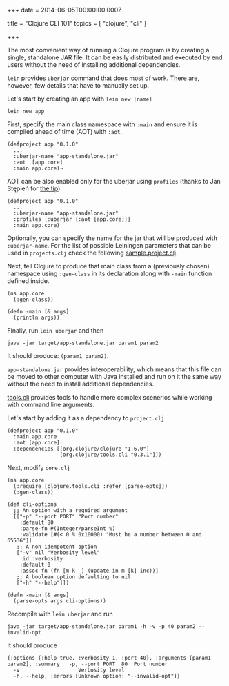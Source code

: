 
+++
date = 2014-06-05T00:00:00.000Z


title = "Clojure CLI 101"
topics = [ "clojure", "cli" ]

+++

The most convenient way of running a Clojure program is by creating a single,
standalone JAR file. It can be easily distributed and executed by end users
without the need of installing additional dependencies.

`lein` provides `uberjar` command that does most of work. There are, however, few
details that have to manually set up.

Let's start by creating an app with `lein new [name]`

```
lein new app
```

First, specify the main class namespace with `:main` and ensure it is compiled
ahead of time (AOT) with `:aot`.

```
(defproject app "0.1.0"
  ...
  :uberjar-name "app-standalone.jar"
  :aot  [app.core]
  :main app.core)¬
```

AOT can be also enabled only for the uberjar using `profiles` (thanks to Jan
Stępień for [the tip][8]).

```
(defproject app "0.1.0"
  ...
  :uberjar-name "app-standalone.jar"
  :profiles {:uberjar {:aot [app.core]}}
  :main app.core)
```

Optionally, you can specify the name for the jar that will be produced with
`:uberjar-name`. For the list of possible Leiningen parameters that can be used
in `projects.clj` check the following [sample.project.clj][1].

Next, tell Clojure to produce that main class from a (previously chosen)
namespace using `:gen-class` in its declaration along with `-main`
function defined inside.

```
(ns app.core
  (:gen-class))

(defn -main [& args]
  (println args))
```

Finally, run `lein uberjar` and then

```
java -jar target/app-standalone.jar param1 param2
```

It should produce: `(param1 param2)`.

`app-standalone.jar` provides interoperability, which means that this file can
be moved to other computer with Java installed and run on it the same way without
the need to install additional dependencies.

[tools.cli][2] provides tools to handle more complex scenerios while working with
command line arguments.

Let's start by adding it as a dependency to `project.clj`

```
(defproject app "0.1.0"
  :main app.core
  :aot [app.core]
  :dependencies [[org.clojure/clojure "1.6.0"]
                 [org.clojure/tools.cli "0.3.1"]])
```

Next, modify `core.clj`

```
(ns app.core
  (:require [clojure.tools.cli :refer [parse-opts]])
  (:gen-class))

(def cli-options
  ;; An option with a required argument
  [["-p" "--port PORT" "Port number"
    :default 80
    :parse-fn #(Integer/parseInt %)
    :validate [#(< 0 % 0x10000) "Must be a number between 0 and 65536"]]
   ;; A non-idempotent option
   ["-v" nil "Verbosity level"
    :id :verbosity
    :default 0
    :assoc-fn (fn [m k _] (update-in m [k] inc))]
   ;; A boolean option defaulting to nil
   ["-h" "--help"]])

(defn -main [& args]
  (parse-opts args cli-options))
```

Recompile with `lein uberjar` and run

```
java -jar target/app-standalone.jar param1 -h -v -p 40 param2 --invalid-opt
```

It should produce

```
{:options {:help true, :verbosity 1, :port 40}, :arguments [param1 param2], :summary   -p, --port PORT  80  Port number
  -v                   Verbosity level
  -h, --help, :errors [Unknown option: "--invalid-opt"]}
```


[1]: https://github.com/technomancy/leiningen/blob/stable/sample.project.clj
[2]: https://github.com/clojure/tools.cli
[8]: https://twitter.com/janstepien/status/482075401888743424
